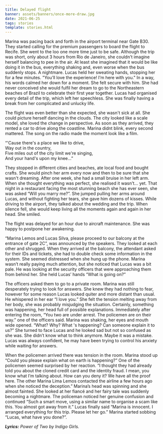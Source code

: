 ```yaml
---
title: Delayed flight
banner: assets/banners/once-more-draw.jpg
date: 2021-06-25
tags: stories
template: stories.html
---
```


Marina was pacing back and forth in the airport terminal near Gate B30.
They started calling for the premium passengers to board the flight to Recife.
She went to the loo one more time just to be safe.
Although the trip was short, only about 3 hours from Rio de Janeiro,
she couldn't imagine herself balancing to pee in the air.
At least she imagined that it would be like doing it in the bus,
everything shaking and, even worse when the bus suddenly stops.
A nightmare.
Lucas held her sweating hands, stopping her for a few minutes.
"You’ll love the experience! I’m here with you."
In a way, his words calmed her down for a moment.
She felt secure with him.
She had never conceived she would fulfil her dream to go to the
Northeastern beaches of Brazil to celebrate their first year together.
Lucas had organised every detail of the trip, which left her speechless.
She was finally having a break from her complicated and unlucky life.

The flight was even better than she expected, she wasn't sick at all.
She could picture herself dancing in the clouds.
The city looked like a scale model, she loved the change in perspective.
As soon as they arrived, they rented a car to drive along the coastline.
Marina didnt blink, every second mattered.
The song on the radio made the moment look like a film.

“'Cause there's a place we like to drive,
<br>
Way out in the country,
<br>
Five miles out of the city limit we're singing,
<br>
And your hand's upon my knee…”

They stopped in different cities and beaches, ate local food and bought crafts.
She would pinch her arm every now and then to be sure that she wasn't dreaming.
After one week, she had a small bruise in her left arm.
When she thought everything was perfect, she realised it wasn't… yet.
That night in a restaurant facing the most stunning beach she has ever seen,
she was asked “Will you marry me?”.
She jumped pulling her arms around Lucas, and without fighting her tears,
she gave him dozens of kisses.
While driving to the airport, they talked about the wedding and the trip. When silence fell, she would keep living all the moments again and again in her head.
She smiled.

The flight was delayed for an hour due to aircraft maintenance.
She was happy to postpone her awakening.

“Marina Lemos and Lucas Silva, please proceed to our balcony at the entrance of gate 2C”, was announced by the speakers.
They looked at each other and shrugged.
When they arrived at the balcony, the attendant asked for their IDs and tickets,
she had to double check some information in the system.
She seemed distressed when she hung up the phone.
Marina wasn’t really paying much attention, but she noticed that Lucas was a bit pale.
He was looking at the security officers that were approaching them from behind her.
She held Lucas’ hands “What is going on?”

The officers asked them to go to a private room.
Marina was still desperately trying to look for answers.
She knew they had nothing to fear, however for some reason Lucas looked quiter and more distant than usual.
He whispered in her ear “I love you.”
She felt the tension melting away from her body,
she was probably misjudging the situation.
Certainly, something was happening, her head full of possible explanations.
Immediately after entering the room,
“You two are under arrest. The policemen are on their way.”
one of the officers said.
Marina was shaking, her eyes and mouth wide opened.
“What? Why? What 's happening? Can someone explain it to us?”
She turned to face Lucas and he looked sad but not so confused as she was.
She didn’t know what to think anymore.
Maybe it was a mistake.
Lucas was always confident, he may have been trying to control his anxiety while waiting for answers.

When the policemen arrived there was tension in the room.
Marina stood up “Could you please explain what on earth is happening?”
One of the policemen seemed surprised by her reaction.
“I thought they had already told you about the cloned credit card and the identity fraud.
I mean, you know what I’m talking about.
How can you deny it? We have all the proof here.
The other Marina Lima Lemos contacted the airline a few hours ago when she noticed the deception.”
Marina’s head was spinning and she almost fainted.
She looked at her fiancé and her fairy tale was suddenly becoming a nightmare.
The policeman noticed her genuine confusion and continued
“Such a smart move, using a similar name to organise a scam like this.
You almost got away from it.”
Lucas finally said “Marina is innocent. I arranged everything for this trip.
Please let her go.” Marina started sobbing “Lucas, what have you done?”.

_**Lyrics:** Power of Two by Indigo Girls._
